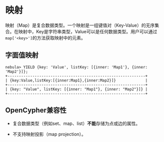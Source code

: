 # 映射

映射（Map）是复合数据类型。一个映射是一组键值对（Key-Value）的无序集合。在映射中，Key是字符串类型，Value可以是任何数据类型。用户可以通过`map['<key>']`的方法获取映射中的元素。

## 字面值映射

```ngql
nebula> YIELD {key: 'Value', listKey: [{inner: 'Map1'}, {inner: 'Map2'}]};
+-------------------------------------------------------------+
| {key:Value,listKey:[{inner:Map1},{inner:Map2}]}             |
+-------------------------------------------------------------+
| {key: "Value", listKey: [{inner: "Map1"}, {inner: "Map2"}]} |
+-------------------------------------------------------------+
```

## OpenCypher兼容性

- 复合数据类型（例如set、map、list）**不能**存储为点或边的属性。

- 不支持映射投影（map projection）。
